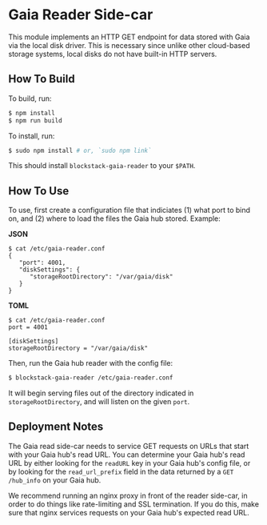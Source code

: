 # Gaia Reader Side-car

This module implements an HTTP GET endpoint for data stored with Gaia via the
local disk driver.  This is necessary since unlike other cloud-based storage
systems, local disks do not have built-in HTTP servers.

## How To Build

To build, run:

```bash
$ npm install
$ npm run build
```

To install, run:

```bash
$ sudo npm install # or, `sudo npm link`
```

This should install `blockstack-gaia-reader` to your `$PATH`.

## How To Use

To use, first create a configuration file that indiciates (1) what port to
bind on, and (2) where to load the files the Gaia hub stored.  Example:

**JSON**

```
$ cat /etc/gaia-reader.conf
{
   "port": 4001,
   "diskSettings": {
      "storageRootDirectory": "/var/gaia/disk"
   }
}
```

**TOML**

```
$ cat /etc/gaia-reader.conf
port = 4001

[diskSettings]
storageRootDirectory = "/var/gaia/disk"
```

Then, run the Gaia hub reader with the config file:

```bash
$ blockstack-gaia-reader /etc/gaia-reader.conf
```

It will begin serving files out of the directory indicated in
`storageRootDirectory`, and will listen on the given `port`.

## Deployment Notes

The Gaia read side-car needs to service GET requests on URLs that start with
your Gaia hub's read URL.  You can determine your Gaia hub's read URL by either
looking for the `readURL` key in your Gaia hub's config file, or by looking for
the `read_url_prefix` field in the data returned by a `GET /hub_info` on your
Gaia hub.

We recommend running an nginx proxy in front of the reader side-car, in order to
do things like rate-limiting and SSL termination.  If you do this, make sure
that nginx services requests on your Gaia hub's expected read URL.
